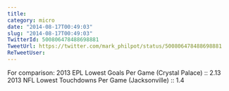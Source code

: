 ```yaml
---
title: 
category: micro
date: "2014-08-17T00:49:03"
slug: "2014-08-17T00:49:03"
TwitterId: 500806478488698881
TweetUrl: https://twitter.com/mark_philpot/status/500806478488698881
ReTweetUser: 
---
```


For comparison: 
2013 EPL Lowest Goals Per Game (Crystal Palace) :: 2.13
2013 NFL Lowest Touchdowns Per Game (Jacksonville) :: 1.4